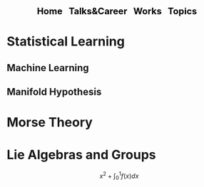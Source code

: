

<script id="MathJax-script" async src="https://cdn.jsdelivr.net/npm/mathjax@3/es5/tex-mml-chtml.js"></script>


<!-- DEFINE THE STYLE OF THE WEBSITE MENU  -->


<head>
    <meta charset="UTF-8">
    <meta name="viewport" content="width=device-width, initial-scale=1.0">
    <title>Menu Example</title>
    <style>
        /* Optional: Some basic styling for demonstration */
        .menu-container {
            text-align: center; /* Center the menu */
        }
        nav ul {
            list-style-type: none;
            margin: 0;
            padding: 0;
            display: inline-block; /* Make the menu display inline-block */
        }
        nav li {
            display: inline;
            margin-right: 10px;
        }
        nav a {
            text-decoration: none;
            color: #000; /* Black text color */
            font-weight: bold;
            font-size: 20px; 
        }
    </style>
</head>
<body>

<div class="menu-container">
    <nav>
        <ul>
            <li><a href="https://aleetamai.github.io">Home</a></li>
            <li><a href="https://aleetamai.github.io/talks&carrer">Talks&Career</a></li>
            <li><a href="https://aleetamai.github.io/works">Works</a></li>
            <li><a href="https://aleetamai.github.io/Examples">Topics</a></li>
        </ul>
    </nav>
</div>
</body>


<!-- MAIN  -->

# Statistical Learning 
## Machine Learning
## Manifold Hypothesis

# Morse Theory

# Lie Algebras and Groups





$$x^2+\int_{0}^1f(x)dx$$
